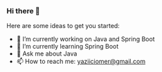 ### Hi there 👋

Here are some ideas to get you started:

- 🔭 I’m currently working on Java and Spring Boot
- 🌱 I’m currently learning Spring Boot
- 💬 Ask me about Java
- 📫 How to reach me: yaziiciomer@gmail.com

